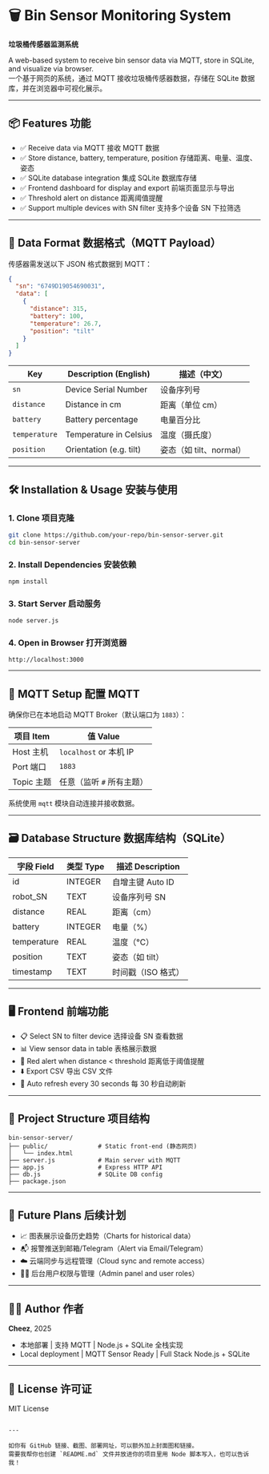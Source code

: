 # 🗑️ Bin Sensor Monitoring System  
**垃圾桶传感器监测系统**

A web-based system to receive bin sensor data via MQTT, store in SQLite, and visualize via browser.  
一个基于网页的系统，通过 MQTT 接收垃圾桶传感器数据，存储在 SQLite 数据库，并在浏览器中可视化展示。

---

## 📦 Features 功能

- ✅ Receive data via MQTT 接收 MQTT 数据
- ✅ Store distance, battery, temperature, position 存储距离、电量、温度、姿态
- ✅ SQLite database integration 集成 SQLite 数据库存储
- ✅ Frontend dashboard for display and export 前端页面显示与导出
- ✅ Threshold alert on distance 距离阈值提醒
- ✅ Support multiple devices with SN filter 支持多个设备 SN 下拉筛选

---

## 📡 Data Format 数据格式（MQTT Payload）

传感器需发送以下 JSON 格式数据到 MQTT：

```json
{
  "sn": "6749D19054690031",
  "data": [
    {
      "distance": 315,
      "battery": 100,
      "temperature": 26.7,
      "position": "tilt"
    }
  ]
}
````

| Key           | Description (English)   | 描述（中文）            |
| ------------- | ----------------------- | ----------------- |
| `sn`          | Device Serial Number    | 设备序列号             |
| `distance`    | Distance in cm          | 距离（单位 cm）         |
| `battery`     | Battery percentage      | 电量百分比             |
| `temperature` | Temperature in Celsius  | 温度（摄氏度）           |
| `position`    | Orientation (e.g. tilt) | 姿态（如 tilt、normal） |

---

## 🛠️ Installation & Usage 安装与使用

### 1. Clone 项目克隆

```bash
git clone https://github.com/your-repo/bin-sensor-server.git
cd bin-sensor-server
```

### 2. Install Dependencies 安装依赖

```bash
npm install
```

### 3. Start Server 启动服务

```bash
node server.js
```

### 4. Open in Browser 打开浏览器

```
http://localhost:3000
```

---

## 📡 MQTT Setup 配置 MQTT

确保你已在本地启动 MQTT Broker（默认端口为 `1883`）：

| 项目 Item  | 值 Value              |
| -------- | -------------------- |
| Host 主机  | `localhost` or 本机 IP |
| Port 端口  | `1883`               |
| Topic 主题 | 任意（监听 `#` 所有主题）      |

系统使用 `mqtt` 模块自动连接并接收数据。

---

## 🗃️ Database Structure 数据库结构（SQLite）

| 字段 Field    | 类型 Type | 描述 Description |
| ----------- | ------- | -------------- |
| id          | INTEGER | 自增主键 Auto ID   |
| robot\_SN   | TEXT    | 设备序列号 SN       |
| distance    | REAL    | 距离（cm）         |
| battery     | INTEGER | 电量（%）          |
| temperature | REAL    | 温度（°C）         |
| position    | TEXT    | 姿态（如 tilt）     |
| timestamp   | TEXT    | 时间戳（ISO 格式）    |

---

## 🖥️ Frontend 前端功能

* 📋 Select SN to filter device 选择设备 SN 查看数据
* 📊 View sensor data in table 表格展示数据
* 🚨 Red alert when distance < threshold 距离低于阈值提醒
* ⬇️ Export CSV 导出 CSV 文件
* 🔄 Auto refresh every 30 seconds 每 30 秒自动刷新

---

## 📁 Project Structure 项目结构

```
bin-sensor-server/
├── public/              # Static front-end (静态网页)
│   └── index.html
├── server.js            # Main server with MQTT
├── app.js               # Express HTTP API
├── db.js                # SQLite DB config
├── package.json
```

---

## 🔧 Future Plans 后续计划

* 📈 图表展示设备历史趋势（Charts for historical data）
* 📬 报警推送到邮箱/Telegram（Alert via Email/Telegram）
* ☁️ 云端同步与远程管理（Cloud sync and remote access）
* 🧑‍🔧 后台用户权限与管理（Admin panel and user roles）

---

## 🧑‍💻 Author 作者

**Cheez**, 2025

* 本地部署 | 支持 MQTT | Node.js + SQLite 全栈实现
* Local deployment | MQTT Sensor Ready | Full Stack Node.js + SQLite

---

## 📎 License 许可证

MIT License

```

---

如你有 GitHub 链接、截图、部署网址，可以额外加上封面图和链接。  
需要我帮你也创建 `README.md` 文件并放进你的项目里用 Node 脚本写入，也可以告诉我！
```
